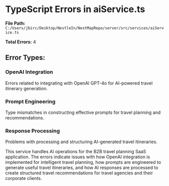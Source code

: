 # TypeScript Errors in aiService.ts

**File Path:** `C:/Users/jbirc/Desktop/NestleIn/NestMapRepo/server/src/services/aiService.ts`

**Total Errors:** 4

## Error Types:

### OpenAI Integration
Errors related to integrating with OpenAI GPT-4o for AI-powered travel itinerary generation.

### Prompt Engineering
Type mismatches in constructing effective prompts for travel planning and recommendations.

### Response Processing
Problems with processing and structuring AI-generated travel itineraries.

This service handles AI operations for the B2B travel planning SaaS application. The errors indicate issues with how OpenAI integration is implemented for intelligent travel planning, how prompts are engineered to generate useful travel itineraries, and how AI responses are processed to create structured travel recommendations for travel agencies and their corporate clients.
